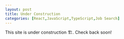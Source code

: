 ```yaml
---
layout: post
title: Under Construction
categories: [React,JavaScript,TypeScript,Job Search]
---
```

This site is under construction 🏗️. Check back soon!
